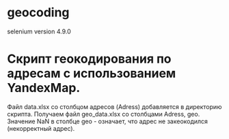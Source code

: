 # geocoding
selenium version 4.9.0

<h1>Cкрипт геокодирования по адресам c использованием YandexMap.</h1>
Файл data.xlsx со столбцом адресов (Adress) добавляется в директорию скрипта.
Получаем файл geo_data.xlsx со столбцами Adress, geo.
Значение NaN в столбце geo - означает, что адрес не закеокодился (некорректный адрес).





